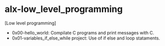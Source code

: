 # alx-low_level_programming
[Low level programming]
- 0x00-hello_world: Compilate C programs and print messages with C.
- 0x01-variables_if_else_while project: Use of if else and loop stataments.
